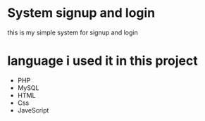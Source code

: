 # System signup and login
this is my simple system for signup and login
# language i used it in this project
+ PHP
+ MySQL
+ HTML
+ Css
+ JaveScript
